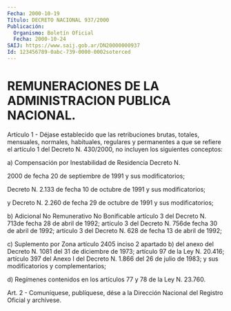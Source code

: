```yaml
---
Fecha: 2000-10-19
Título: DECRETO NACIONAL 937/2000
Publicación:
  Organismo: Boletín Oficial
  Fecha: 2000-10-24
SAIJ: https://www.saij.gob.ar/DN20000000937
Id: 123456789-0abc-739-0000-0002soterced
---
```

# REMUNERACIONES DE LA ADMINISTRACION PUBLICA NACIONAL.

<a id="1"></a>
Artículo  1  -  Déjase  establecido  que las retribuciones brutas, totales, mensuales, normales, habituales, regulares y permanentes a que se refiere el artículo 1 del Decreto N. 430/2000, no incluyen los  siguientes  conceptos:

a) Compensación por Inestabilidad  de Residencia Decreto N.

2000 de fecha 20 de septiembre de 1991 y sus modificatorios;

Decreto N. 2.133 de fecha 10 de octubre de 1991 y sus modificatorios;

y Decreto N. 2.260 de  fecha  29  de octubre de 1991 y sus  modificatorios;

b)  Adicional  No  Remunerativo   No Bonificable  artículo 3 del Decreto N. 713de fecha 28 de abril de 1992; artículo 3 del Decreto N. 756de fecha 30 de abril de 1992; artículo 3 del Decreto  N. 628 de  fecha 13 de abril de 1992;

c) Suplemento por Zona artículo 2405 inciso 2  apartado b) del anexo del Decreto N. 1081 del 31 de diciembre de 1973;  artículo 97 de la Ley N. 20.416; artículo 397 del Anexo I del Decreto N. 1.866 del 26 de  julio  de  1983;  y  sus  modificatorios y complementarios;

d) Regímenes contenidos en los artículos 77 y 78 de la Ley N. 23.760.

<a id="2"></a>
Art. 2 - Comuníquese, publíquese, dése a la  Dirección Nacional del Registro Oficial y archívese.